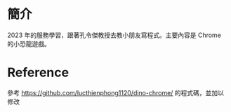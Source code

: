 # 簡介
2023 年的服務學習，跟著孔令傑教授去教小朋友寫程式。主要內容是 Chrome 的小恐龍遊戲。

# Reference 
參考 https://github.com/lucthienphong1120/dino-chrome/ 的程式碼，並加以修改
